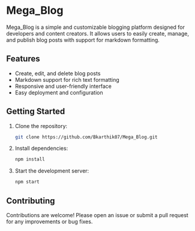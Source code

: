 
# Mega_Blog

Mega_Blog is a simple and customizable blogging platform designed for developers and content creators. It allows users to easily create, manage, and publish blog posts with support for markdown formatting.

## Features

- Create, edit, and delete blog posts
- Markdown support for rich text formatting
- Responsive and user-friendly interface
- Easy deployment and configuration

## Getting Started

1. Clone the repository:
    ```bash
    git clone https://github.com/Bkarthik07/Mega_Blog.git
    ```
2. Install dependencies:
    ```bash
    npm install
    ```
3. Start the development server:
    ```bash
    npm start
    ```

## Contributing

Contributions are welcome! Please open an issue or submit a pull request for any improvements or bug fixes.
